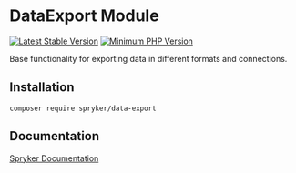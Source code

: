 # DataExport Module
[![Latest Stable Version](https://poser.pugx.org/spryker/data-export/v/stable.svg)](https://packagist.org/packages/spryker/data-export)
[![Minimum PHP Version](https://img.shields.io/badge/php-%3E%3D%208.2-8892BF.svg)](https://php.net/)

Base functionality for exporting data in different formats and connections.

## Installation

```
composer require spryker/data-export
```

## Documentation

[Spryker Documentation](https://docs.spryker.com)
